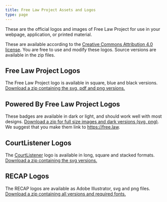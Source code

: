 ```yaml
---
title: Free Law Project Assets and Logos
type: page
---
```


These are the official logos and images of Free Law Project for use in
your webpage, application, or printed material.

These are available according to the [Creative Commons Attribution 4.0 license][by]. You are free to use and modify these logos. Source versions are available in the zip files.


Free Law Project Logos
----------------------

The Free Law Project logo is available in square, blue and black
versions. [Download a zip containing the svg, pdf and png
versions.](/zip/flp-logos.zip)



Powered By Free Law Project Logos
---------------------------------

These badges are available in dark or light, and should work well with
most designs. [Download a zip for full size images and dark versions
(svg,
png)](/zip/Powered-By1.zip).
We suggest that you make them link to https://free.law.


CourtListener Logos
-------------------

The [CourtListener](https://www.courtlistener.com/) logo is available in
long, square and stacked formats. [Download a zip containing the svg
versions.](/zip/CourtListener.zip)


RECAP Logos
-----------

The RECAP logos are available as Adobe Illustrator, svg and png files.
[Download a zip containing all versions and required
fonts.](/zip/RECAP.zip)


[by]: https://creativecommons.org/licenses/by/4.0/
